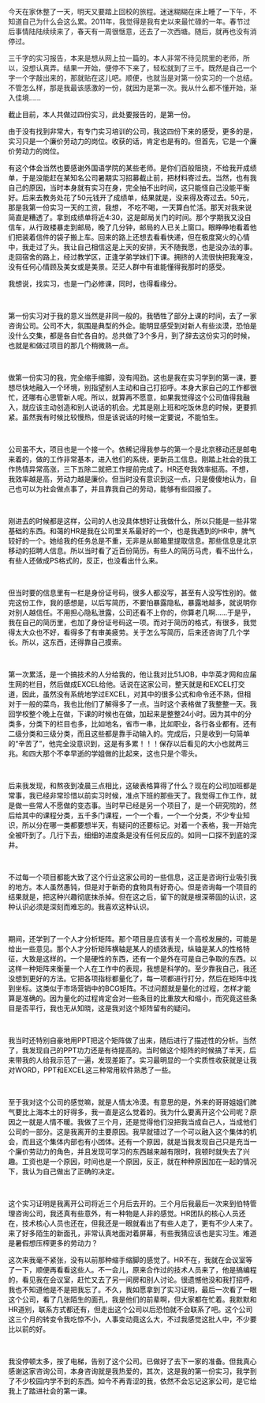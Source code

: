 <p>今天在家休整了一天，明天又要踏上回校的旅程。迷迷糊糊在床上睡了一下午，不知道自己为什么会这么累。2011年，我觉得是我有史以来最忙碌的一年。春节过后事情陆陆续续来了，春天有一周很惬意，还去了一次西塘。随后，就再也没有消停过。</p><p>三千字的实习报告，本来是想从网上拉一篇的。本人非常不待见院里的老师，所以，没想认真弄。结果一开始，便停不下来了，轻松就到了三千。既然是自己一个字一个字敲出来的，那就贴在这儿吧。顺便，也就当是对第一份实习的一个总结。不管怎么样，那是我最该感激的一份，就因为是第一次。我从什么都不懂开始，渐入佳境……</p><p><span style="color: rgb(0, 0, 0);">截止目前，本人共做过四份实习，此处要报告的，是第一份。</span></p><p><span style="color: rgb(0, 0, 0);">由于没有找到非常大，有专门实习培训的公司，我这四份下来的感受，更多的是，实习只是一个廉价劳动力的岗位。收获的话，肯定也是有的。但首先，它是一个廉价劳动力的岗位。</span></p><p><span style="color: rgb(0, 0, 0);">有这个体会当然也要感谢外国语学院的某些老师。是你们百般阻挠，不给我开成绩单，于是没能赶在某知名公司暑期实习招募截止前，把材料寄过去。当然，也有我自己的原因，当时本身就有实习在身，完全抽不出时间，这只能怪自己没能平衡好。后来去教务处花了50元钱开了成绩单，结果就是，没来得及寄过去。50元，那是我第一份实习一天的工资，我想，&nbsp;不吃不喝，一天算白忙活。那天对我来说简直是糟透了。拿到成绩单将近4:30，这是邮局关门的时间。那个学期我又没自信车，从行政楼暴走到邮局，晚了几分钟，邮局的人已关上窗口。眼睁睁地看着他们把装着信件的袋子搬上车。回来的路上还想去看看快递，但在极度窝火的心情中，我走过了头。我让自己相信这是上天的安排，天不随我愿，也是没办法的事。走回宿舍的路上，经过教学区，正逢学弟学妹们下课。拥挤的人流很快把我淹没，没有任何心情顾及美女或是美景。茫茫人群中有谁能懂得我那时的感受。</span></p><p><span style="color: rgb(0, 0, 0);">我想说，找实习，也是一门必修课，同时，也得看缘分。</span></p><p><br></p><p><span style="color: rgb(0, 0, 0);">第一份实习对于我的意义当然是非同一般的。我牺牲了部分上课的时间，去了一家咨询公司。公司不大，氛围是典型的外企。能明显感受到对新人有些淡漠，恐怕是没什么交集，都是各自忙各自的。总共做了3个多月，到了辞去这份实习的时候，也就是和做过项目的那几个稍微熟一点。</span></p><p><br></p><p><span style="color: rgb(0, 0, 0);">做第一份实习的我，完全缩手缩脚，没有闯劲。这也是我在实习学到的第一课，要想尽快地融入一个环境，别指望别人主动和自己打招呼。本身大家自己的工作都很忙，还哪有心思管新人呢。所以，就算再不愿意，如果我觉得这个公司值得我融入，就应该主动创造和别人说话的机会。尤其是刚上班和吃饭休息的时候，更要抓紧。虽然我有时候比较慢热，但是该说话的时候一定要说，不能怕生。</span></p><p><br></p><p><span style="color: rgb(0, 0, 0);">公司虽不大，项目也是一个接一个。依稀记得我参与的第一个是北京移动还是邮电来着的，做的工作非常基本，进入他们的系统，更新员工信息。刚踏上社会的我工作热情异常高涨，三下五除二就把工作提前完成了。HR还夸我效率挺高。不想，我效率越是高，劳动力越是廉价。但当时没有意识到这一点，只是傻傻地认为，自己也可以为社会做点事了，并且靠我自己的劳动，能够有些回报了。</span></p><p><br></p><p><span style="color: rgb(0, 0, 0);">刚进去的时候都是这样，公司的人也没具体想好让我做什么，所以只能是一些非常基础的东西。和蔼的HR是我在公司里关系最好的一个，也是我遇到的HR中，脾气较好的一个。她给我的任务总是不重，无非是从邮箱里提取信息。那些信息是北京移动的招聘人信息。所以当时看了近百份简历。有些人的简历马虎，看不出什么，有些人还做成PS格式的，反正，也没看出什么来。</span></p><p><br></p><p><span style="color: rgb(0, 0, 0);">但当时要的信息里有一栏是身份证号码，很多人都没写，甚至有人没写性别的。做完这份工作，我的感想是，以后写简历，不要怕暴露隐私，暴露地越多，就说明你对别人越信任。不用担心隐私泄露，公司还看不上你的，你算老几啊……于是乎，我在自己的简历里，也加了身份证号码这一项。而对于简历的格式，有很多，我觉得太大众也不好，看得多了有审美疲劳。关于怎么写简历，后来还咨询了几个学长。所以，这东西，还得靠自己摸索。</span></p><p><br></p><p><span style="color: rgb(0, 0, 0);">第一次累活，是一个搞技术的人分给我的，他让我对比51JOB，中华英才网和应届生网的栏目，然后做成EXCEL给他。话说在这家公司，整天就是和EXCEL打交道，因此，虽然没有系统地学过EXCEL，对其中的很多公式和命令还不熟，但相对于一般的菜鸟，我也比他们了解得多了一点。当时这个表格做了我整整一天。我回学校整个晚上在做，下课的时候也在做，加起来是整整24小时。因为其中的分类多，分类下的栏目也多，比如地名，省市一串，比如职业，各行各业都有。还有二级分类和三级分类，而且这些都是靠手动输入的。完成后，只是收到一句简单的“辛苦了”，他完全没意识到，这是有多累！！！保存以后看见的大小也就两三兆。和四大那个不幸早逝的学姐做的比起来，这也只是个零头。</span></p><p><br></p><p><span style="color: rgb(0, 0, 0);">后来我发现，和熬夜到凌晨三点相比，这破表格算得了什么？现在的公司加班都是常事，我已经非常珍惜以前实习时候，准点下班的那些天了。我觉得工作工作，就是做一些常人不愿做的变态事。当时早已经是另一个项目了，是一个研究院的，然后给其中的课程分类，五千多门课程，一个一个看，一个一个分类，不少专业知识，所以分在哪一类都要想半天，有疑问的还要标记。对着一个表格，我一开始完全被吓到了。几行下去，细细的进度条是没有任何反应的。如同一口探不到底的深井。</span></p><p><br></p><p><span style="color: rgb(0, 0, 0);">不过每一个项目都能大致了这个行业这家公司的一些信息，这正是咨询行业吸引我的地方。本人虽然愚钝，但是对于新奇的食物具有好奇心。但是咨询每一个项目的结果就是，把这种兴趣彻底抹杀掉。但在这之后，留下的就是根深蒂固的认识，这种认识必须是深刻而难忘的。我喜欢这种认识。</span></p><p><br></p><p><span style="color: rgb(0, 0, 0);">期间，还学到了一个人才分析矩阵。那个项目是应该有关一个高校发展的，可能是给出一些意见。那个人才分析矩阵横轴是某人的绩效表现，纵轴是某人的性格特征，大致是这样的。一个是硬性的东西，还有一个是外在可是自己争取的东西。以这样一种矩阵来衡量一个人在工作中的表现，我想是科学的。至少靠我自己，我还没想到更好的方法。它把各项指标都量化了，每一项都进行打分，然后在矩阵中找到坐标。这类似于市场营销中的BCG矩阵。不过问题就是量化的过程，怎样才能算是准确的。因为量化的过程肯定会对一些条目的比重放大和缩小，而究竟这些条目是否平行，我也无从知晓，这是我对这个矩阵留有的疑问。</span></p><p><br></p><p><span style="color: rgb(0, 0, 0);">我当时还特别自豪地用PPT把这个矩阵做了出来，随后进行了描述性的分析。当然了，我发现自己的PPT功力还是有待提高的。当时做这个矩阵的时候搞了半天，后来带我的人给我示范了一遍，发现差距了。实习最明显的一个实质性收获就是让我对WORD，PPT和EXCEL这三种常用软件熟悉了一些。</span></p><p><br></p><p><span style="color: rgb(0, 0, 0);">至于我对这个公司的感觉嘛，就是人情太冷漠。有意思的是，外来的哥哥姐姐们脾气要比上海本土的好得多，我一直是这么觉着的。我为什么要离开这个公司呢？原因之一就是人情不暖。我做了三个月，还是觉得他们没把我当成自己人，当成他们公司的一部分。这是我离开的主要原因。我早就错过了一个可以融入这个集体的机会，而且这个集体内部也有小团体。还有一个原因，就是当我发现自己只是充当一个廉价劳动力的角色，并且发现可学习的东西越来越有限时，我顿时就失去了兴趣。工资也是一个原因，时间也是一个原因，反正，就在种种原因加在一起的情况下，我认为自己做出了正确的决定。</span></p><p><br></p><p><span style="color: rgb(0, 0, 0);">这个实习证明是我离开公司将近三个月后去开的。三个月后我最后一次来到伯特管理咨询公司，我还真有些意外，有一种物是人非的感觉。HR团队的核心人员还在，技术核心人员也还在，但我还是一眼就看出了有些人走了，更有不少人来了。来了好多陌生的新面孔，非常认真地面对着屏幕，有些我猜应该也是实习生。难道是暑假想压榨更多的劳动力？</span></p><p><span style="color: rgb(0, 0, 0);">这次来我毫不紧张，没有以前那种缩手缩脚的感觉了。HR不在，我就在会议室等了一下，顺便再看看这些人。不一会儿，原来合作过的技术人员来了，他是搞编程的，看见我在会议室，赶忙又去了另一间房和别人讨论。很遗憾他没和我打招呼，我也不知道他是不是把我忘了。不久，我如愿拿到了实习证明，最后一次看了一眼这个公司，看了几张陌生的面孔，我是他们的前辈啊，但大家都在忙着。我默默和HR道别，联系方式都还有，但走出这个公司以后恐怕就不会联系了吧。这个公司这三个月的转变令我吃惊不小，人事变动竟这么大，不过我感觉这批人中，不少要比以前的好。</span></p><p><br></p><p><span style="color: rgb(0, 0, 0);">我没停顿太多，按了电梯，告别了这个公司。已做好了去下一家的准备。但我真心感谢这家咨询公司，本身咨询就是我热爱的，其次，这是我的第一份实习，我学到了不少校园内学不到的东西。如今不再青涩的我，依然不会忘记这家公司，是它给我上了踏进社会的第一课。</span></p>